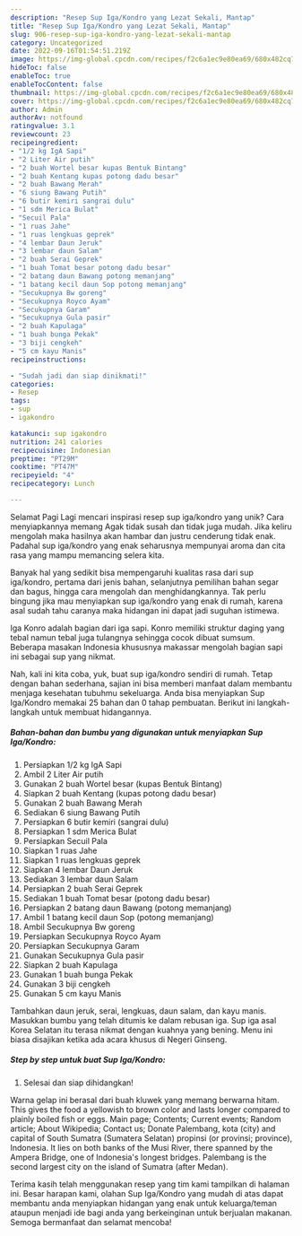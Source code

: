 ```yaml
---
description: "Resep Sup Iga/Kondro yang Lezat Sekali, Mantap"
title: "Resep Sup Iga/Kondro yang Lezat Sekali, Mantap"
slug: 906-resep-sup-iga-kondro-yang-lezat-sekali-mantap
category: Uncategorized
date: 2022-09-16T01:54:51.219Z
image: https://img-global.cpcdn.com/recipes/f2c6a1ec9e80ea69/680x482cq70/sup-igakondro-foto-resep-utama.jpg
hideToc: false
enableToc: true
enableTocContent: false
thumbnail: https://img-global.cpcdn.com/recipes/f2c6a1ec9e80ea69/680x482cq70/sup-igakondro-foto-resep-utama.jpg
cover: https://img-global.cpcdn.com/recipes/f2c6a1ec9e80ea69/680x482cq70/sup-igakondro-foto-resep-utama.jpg
author: Admin
authorAv: notfound
ratingvalue: 3.1
reviewcount: 23
recipeingredient:
- "1/2 kg IgA Sapi"
- "2 Liter Air putih"
- "2 buah Wortel besar kupas Bentuk Bintang"
- "2 buah Kentang kupas potong dadu besar"
- "2 buah Bawang Merah"
- "6 siung Bawang Putih"
- "6 butir kemiri sangrai dulu"
- "1 sdm Merica Bulat"
- "Secuil Pala"
- "1 ruas Jahe"
- "1 ruas lengkuas geprek"
- "4 lembar Daun Jeruk"
- "3 lembar daun Salam"
- "2 buah Serai Geprek"
- "1 buah Tomat besar potong dadu besar"
- "2 batang daun Bawang potong memanjang"
- "1 batang kecil daun Sop potong memanjang"
- "Secukupnya Bw goreng"
- "Secukupnya Royco Ayam"
- "Secukupnya Garam"
- "Secukupnya Gula pasir"
- "2 buah Kapulaga"
- "1 buah bunga Pekak"
- "3 biji cengkeh"
- "5 cm kayu Manis"
recipeinstructions:

- "Sudah jadi dan siap dinikmati!"
categories:
- Resep
tags:
- sup
- igakondro

katakunci: sup igakondro 
nutrition: 241 calories
recipecuisine: Indonesian
preptime: "PT29M"
cooktime: "PT47M"
recipeyield: "4"
recipecategory: Lunch

---
```



Selamat Pagi Lagi mencari inspirasi resep sup iga/kondro yang unik? Cara menyiapkannya memang Agak tidak susah dan tidak juga mudah. Jika keliru mengolah maka hasilnya akan hambar dan justru cenderung tidak enak. Padahal sup iga/kondro yang enak seharusnya mempunyai aroma dan cita rasa yang mampu memancing selera kita.


Banyak hal yang sedikit bisa mempengaruhi kualitas rasa dari sup iga/kondro, pertama dari jenis bahan, selanjutnya pemilihan bahan segar dan bagus, hingga cara mengolah dan menghidangkannya. Tak perlu bingung jika mau menyiapkan sup iga/kondro yang enak di rumah, karena asal sudah tahu caranya maka hidangan ini dapat jadi suguhan istimewa.

Iga Konro adalah bagian dari iga sapi. Konro memiliki struktur daging yang tebal namun tebal juga tulangnya sehingga cocok dibuat sumsum. Beberapa masakan Indonesia khususnya makassar mengolah bagian sapi ini sebagai sup yang nikmat.


Nah, kali ini kita coba, yuk, buat sup iga/kondro sendiri di rumah. Tetap dengan bahan sederhana, sajian ini bisa memberi manfaat dalam membantu menjaga kesehatan tubuhmu sekeluarga. Anda bisa menyiapkan Sup Iga/Kondro memakai 25 bahan dan 0 tahap pembuatan. Berikut ini langkah-langkah untuk membuat hidangannya.

<!--inarticleads1-->

##### Bahan-bahan dan bumbu yang digunakan untuk menyiapkan Sup Iga/Kondro:

1. Persiapkan 1/2 kg IgA Sapi
1. Ambil 2 Liter Air putih
1. Gunakan 2 buah Wortel besar (kupas Bentuk Bintang)
1. Siapkan 2 buah Kentang (kupas potong dadu besar)
1. Gunakan 2 buah Bawang Merah
1. Sediakan 6 siung Bawang Putih
1. Persiapkan 6 butir kemiri (sangrai dulu)
1. Persiapkan 1 sdm Merica Bulat
1. Persiapkan Secuil Pala
1. Siapkan 1 ruas Jahe
1. Siapkan 1 ruas lengkuas geprek
1. Siapkan 4 lembar Daun Jeruk
1. Sediakan 3 lembar daun Salam
1. Persiapkan 2 buah Serai Geprek
1. Sediakan 1 buah Tomat besar (potong dadu besar)
1. Persiapkan 2 batang daun Bawang (potong memanjang)
1. Ambil 1 batang kecil daun Sop (potong memanjang)
1. Ambil Secukupnya Bw goreng
1. Persiapkan Secukupnya Royco Ayam
1. Persiapkan Secukupnya Garam
1. Gunakan Secukupnya Gula pasir
1. Siapkan 2 buah Kapulaga
1. Gunakan 1 buah bunga Pekak
1. Gunakan 3 biji cengkeh
1. Gunakan 5 cm kayu Manis


Tambahkan daun jeruk, serai, lengkuas, daun salam, dan kayu manis. Masukkan bumbu yang telah ditumis ke dalam rebusan iga. Sup iga asal Korea Selatan itu terasa nikmat dengan kuahnya yang bening. Menu ini biasa disajikan ketika ada acara khusus di Negeri Ginseng. 

<!--inarticleads2-->

##### Step by step untuk buat Sup Iga/Kondro:


1. Selesai dan siap dihidangkan!

Warna gelap ini berasal dari buah kluwek yang memang berwarna hitam. This gives the food a yellowish to brown color and lasts longer compared to plainly boiled fish or eggs. Main page; Contents; Current events; Random article; About Wikipedia; Contact us; Donate Palembang, kota (city) and capital of South Sumatra (Sumatera Selatan) propinsi (or provinsi; province), Indonesia. It lies on both banks of the Musi River, there spanned by the Ampera Bridge, one of Indonesia&#39;s longest bridges. Palembang is the second largest city on the island of Sumatra (after Medan). 

Terima kasih telah menggunakan resep yang tim kami tampilkan di halaman ini. Besar harapan kami, olahan Sup Iga/Kondro yang mudah di atas dapat membantu anda menyiapkan hidangan yang enak untuk keluarga/teman ataupun menjadi ide bagi anda yang berkeinginan untuk berjualan makanan. Semoga bermanfaat dan selamat mencoba!
